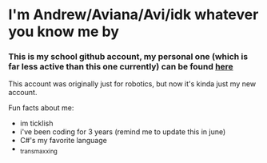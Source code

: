 # I'm Andrew/Aviana/Avi/idk whatever you know me by
### This is my school github account, my personal one (which is far less active than this one currently) can be found [here](https://github.com/stupidjuice)

This account was originally just for robotics, but now it's kinda just my new account.

Fun facts about me:
- im ticklish
- i've been coding for 3 years (remind me to update this in june)
- C#'s my favorite language
- <sub>transmaxxing</sub>

